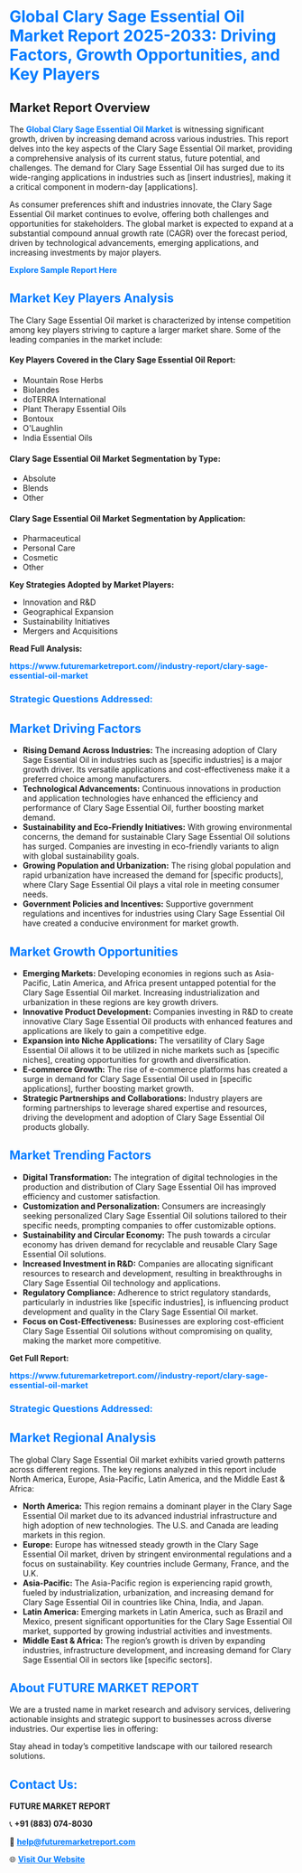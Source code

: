 <h1 style="color: #007BFF;">Global Clary Sage Essential Oil Market Report 2025-2033: Driving Factors, Growth Opportunities, and Key Players</h1>

<section id="overview">
<h2>Market Report Overview</h2>
<p>The <a href="https://www.futuremarketreport.com//industry-report/clary-sage-essential-oil-market" style="color: #007BFF; text-decoration: none;"><strong>Global Clary Sage Essential Oil Market</strong></a> is witnessing significant growth, driven by increasing demand across various industries. This report delves into the key aspects of the Clary Sage Essential Oil market, providing a comprehensive analysis of its current status, future potential, and challenges. The demand for Clary Sage Essential Oil has surged due to its wide-ranging applications in industries such as [insert industries], making it a critical component in modern-day [applications].</p>
<p>As consumer preferences shift and industries innovate, the Clary Sage Essential Oil market continues to evolve, offering both challenges and opportunities for stakeholders. The global market is expected to expand at a substantial compound annual growth rate (CAGR) over the forecast period, driven by technological advancements, emerging applications, and increasing investments by major players.</p>
</section>

<section id="overview">
<p><a href="https://www.futuremarketreport.com//request-sample/reportId=61851" style="color: #007BFF; text-decoration: none;"><strong>Explore Sample Report Here</strong></a></p>
</section>

<section id="key-players">
<h2 style="color: #007BFF;">Market Key Players Analysis</h2>
<p>The Clary Sage Essential Oil market is characterized by intense competition among key players striving to capture a larger market share. Some of the leading companies in the market include:</p>
<h4>Key Players Covered in the Clary Sage Essential Oil Report:</h4>
<ul><li>Mountain Rose Herbs</li><li>Biolandes</li><li>doTERRA International</li><li>Plant Therapy Essential Oils</li><li>Bontoux</li><li>O&#039;Laughlin</li><li>India Essential Oils</li></ul>
<h4>Clary Sage Essential Oil Market Segmentation by Type:</h4>
<ul><li>Absolute</li><li>Blends</li><li>Other</li></ul>

<h4>Clary Sage Essential Oil Market Segmentation by Application:</h4>
<ul><li>Pharmaceutical</li><li>Personal Care</li><li>Cosmetic</li><li>Other</li></ul>
<p><strong>Key Strategies Adopted by Market Players:</strong></p>
<ul>
<li>Innovation and R&D</li>
<li>Geographical Expansion</li>
<li>Sustainability Initiatives</li>
<li>Mergers and Acquisitions</li>
</ul>
</section>

<section>
<p><strong>Read Full Analysis: </strong></p><a href="https://www.futuremarketreport.com//industry-report/clary-sage-essential-oil-market" style="color: #007BFF; text-decoration: none;"><strong>https://www.futuremarketreport.com//industry-report/clary-sage-essential-oil-market</strong></a>
<h3 style="color: #007BFF;">Strategic Questions Addressed:</h3>
</section>

<section id="driving-factors">
<h2 style="color: #007BFF;">Market Driving Factors</h2>
<ul>
<li><strong>Rising Demand Across Industries:</strong> The increasing adoption of Clary Sage Essential Oil in industries such as [specific industries] is a major growth driver. Its versatile applications and cost-effectiveness make it a preferred choice among manufacturers.</li>
<li><strong>Technological Advancements:</strong> Continuous innovations in production and application technologies have enhanced the efficiency and performance of Clary Sage Essential Oil, further boosting market demand.</li>
<li><strong>Sustainability and Eco-Friendly Initiatives:</strong> With growing environmental concerns, the demand for sustainable Clary Sage Essential Oil solutions has surged. Companies are investing in eco-friendly variants to align with global sustainability goals.</li>
<li><strong>Growing Population and Urbanization:</strong> The rising global population and rapid urbanization have increased the demand for [specific products], where Clary Sage Essential Oil plays a vital role in meeting consumer needs.</li>
<li><strong>Government Policies and Incentives:</strong> Supportive government regulations and incentives for industries using Clary Sage Essential Oil have created a conducive environment for market growth.</li>
</ul>
</section>

<section id="growth-opportunities">
<h2 style="color: #007BFF;">Market Growth Opportunities</h2>
<ul>
<li><strong>Emerging Markets:</strong> Developing economies in regions such as Asia-Pacific, Latin America, and Africa present untapped potential for the Clary Sage Essential Oil market. Increasing industrialization and urbanization in these regions are key growth drivers.</li>
<li><strong>Innovative Product Development:</strong> Companies investing in R&D to create innovative Clary Sage Essential Oil products with enhanced features and applications are likely to gain a competitive edge.</li>
<li><strong>Expansion into Niche Applications:</strong> The versatility of Clary Sage Essential Oil allows it to be utilized in niche markets such as [specific niches], creating opportunities for growth and diversification.</li>
<li><strong>E-commerce Growth:</strong> The rise of e-commerce platforms has created a surge in demand for Clary Sage Essential Oil used in [specific applications], further boosting market growth.</li>
<li><strong>Strategic Partnerships and Collaborations:</strong> Industry players are forming partnerships to leverage shared expertise and resources, driving the development and adoption of Clary Sage Essential Oil products globally.</li>
</ul>
</section>

<section id="trending-factors">
<h2 style="color: #007BFF;">Market Trending Factors</h2>
<ul>
<li><strong>Digital Transformation:</strong> The integration of digital technologies in the production and distribution of Clary Sage Essential Oil has improved efficiency and customer satisfaction.</li>
<li><strong>Customization and Personalization:</strong> Consumers are increasingly seeking personalized Clary Sage Essential Oil solutions tailored to their specific needs, prompting companies to offer customizable options.</li>
<li><strong>Sustainability and Circular Economy:</strong> The push towards a circular economy has driven demand for recyclable and reusable Clary Sage Essential Oil solutions.</li>
<li><strong>Increased Investment in R&D:</strong> Companies are allocating significant resources to research and development, resulting in breakthroughs in Clary Sage Essential Oil technology and applications.</li>
<li><strong>Regulatory Compliance:</strong> Adherence to strict regulatory standards, particularly in industries like [specific industries], is influencing product development and quality in the Clary Sage Essential Oil market.</li>
<li><strong>Focus on Cost-Effectiveness:</strong> Businesses are exploring cost-efficient Clary Sage Essential Oil solutions without compromising on quality, making the market more competitive.</li>
</ul>
</section>

<section>
<p><strong>Get Full Report: </strong></p><a href="https://www.futuremarketreport.com//industry-report/clary-sage-essential-oil-market" style="color: #007BFF; text-decoration: none;"><strong>https://www.futuremarketreport.com//industry-report/clary-sage-essential-oil-market</strong></a>
<h3 style="color: #007BFF;">Strategic Questions Addressed:</h3>
</section>


<section id="regional-analysis">
<h2 style="color: #007BFF;">Market Regional Analysis</h2>
<p>The global Clary Sage Essential Oil market exhibits varied growth patterns across different regions. The key regions analyzed in this report include North America, Europe, Asia-Pacific, Latin America, and the Middle East & Africa:</p>
<ul>
<li><strong>North America:</strong> This region remains a dominant player in the Clary Sage Essential Oil market due to its advanced industrial infrastructure and high adoption of new technologies. The U.S. and Canada are leading markets in this region.</li>
<li><strong>Europe:</strong> Europe has witnessed steady growth in the Clary Sage Essential Oil market, driven by stringent environmental regulations and a focus on sustainability. Key countries include Germany, France, and the U.K.</li>
<li><strong>Asia-Pacific:</strong> The Asia-Pacific region is experiencing rapid growth, fueled by industrialization, urbanization, and increasing demand for Clary Sage Essential Oil in countries like China, India, and Japan.</li>
<li><strong>Latin America:</strong> Emerging markets in Latin America, such as Brazil and Mexico, present significant opportunities for the Clary Sage Essential Oil market, supported by growing industrial activities and investments.</li>
<li><strong>Middle East & Africa:</strong> The region’s growth is driven by expanding industries, infrastructure development, and increasing demand for Clary Sage Essential Oil in sectors like [specific sectors].</li>
</ul>
</section>

<footer>
<h2 style="color: #007BFF;">About FUTURE MARKET REPORT</h2>
<p>We are a trusted name in market research and advisory services, delivering actionable insights and strategic support to businesses across diverse industries. Our expertise lies in offering:</p>

<p>Stay ahead in today’s competitive landscape with our tailored research solutions.</p>

<h2 style="color: #007BFF;">Contact Us:</h2>
<p><strong>FUTURE MARKET REPORT</strong></p>
<p>📞 <strong>+91 (883) 074-8030</strong></p>
<p>📧 <strong><a href="mailto:help@futuremarketreport.com" style="color: #007BFF;">help@futuremarketreport.com</a></strong></p>
<p>🌐 <strong><a href="https://www.futuremarketreport.com/" style="color: #007BFF;">Visit Our Website</a></strong></p>
</footer>